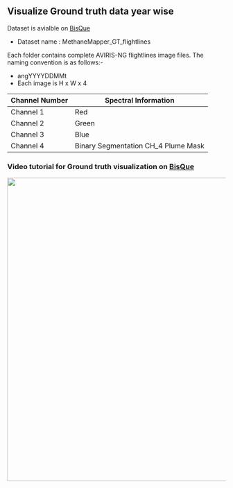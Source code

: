 ## Visualize Ground truth data year wise

Dataset is avialble on [BisQue](https://bisque2.ece.ucsb.edu/client_service/view?resource=https://bisque2.ece.ucsb.edu/data_service/00-kKkPJUHK6KJDEVBRfDpmmA)

* Dataset name : MethaneMapper_GT_flightlines
  
Each folder contains complete AVIRIS-NG flightlines image files. The naming convention is as follows:-
- angYYYYDDMMt
- Each image is H x W x 4
  
Channel Number  | Spectral Information
------------- | -------------
Channel 1  | Red
Channel 2  | Green
Channel 3  | Blue
Channel 4  | Binary Segmentation CH_4 Plume Mask

### Video tutorial for Ground truth visualization on [BisQue](https://bisque2.ece.ucsb.edu/client_service/view?resource=https://bisque2.ece.ucsb.edu/data_service/00-kKkPJUHK6KJDEVBRfDpmmA)
<img src="data_view_vid.gif" width="700">
